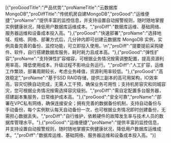 [{"proGoodTitle":"产品优势","proNameTitle":"云数据库 MongoDB","proDiffTitle":"传统机房自建MongoDB","proGood":"运维便捷","proName":"提供丰富的监控信息，并支持设置自动报警规则，随时随地掌握实例健康状况，降低用户数据库运维成本。","proDiff":"数据库运维、基础网络、服务器运维和设备成本投入高。"},{"proGood":"快速部署","proName":"选择地域、规格、网络、部署方式后，几分钟内即可创建云数据库 MongoDB 实例，实例具备完善的备份、监控功能，可立即投入使用。\n","proDiff":"提要提前采购硬件、软件，自行搭建数据库服务，耗时耗力且成本高。"},{"proGood":"弹性扩容","proName":"支持弹性扩容缩容，可根据业务情况按需调整配置，提高资源利用率高，降低使用成本，升级过程不影响业务运行。","proDiff":"人工扩容，运维工作繁琐，部署周期较长，考虑业务峰值，资源利用率较低。"},{"proGood":"高效稳定","proName":"基于SSD RAID存储，提供三副本的高可用架构，IO效率高，容灾切换自动完成，无需人工干预，确保业务可用性；支持机房容灾和同城容灾，您可根据业务情况按需选择容灾级别。","proDiff":"需自定配置多台服务器，搭建副本集服务，日常维护成本高。"},{"proGood":"安全可靠","proName":"部署在VPC私有网络，确保连接安全；拥有完善的数据备份机制，支持自动备份与手动备份，每个实例默认每天自动备份一次，也可根据业务情况即时创建备份，无需担心数据丢失。","proDiff":"自行维护，依赖硬件的故障发生率与技术人员的数据库管理水平。"},{"proGood":"运维便捷","proName":"提供丰富的监控信息，并支持设置自动报警规则，随时随地掌握实例健康状况，降低用户数据库运维成本。","proDiff":"数据库运维、基础网络、服务器运维和设备成本投入高。"}]